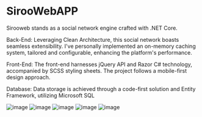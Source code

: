 # SirooWebAPP 
Sirooweb stands as a social network engine crafted with .NET Core.

Back-End:
Leveraging Clean Architecture, this social network boasts seamless extensibility. I've personally implemented an on-memory caching system, tailored and configurable, enhancing the platform's performance.

Front-End:
The front-end harnesses jQuery API and Razor C# technology, accompanied by SCSS styling sheets. The project follows a mobile-first design approach.

Database:
Data storage is achieved through a code-first solution and Entity Framework, utilizing Microsoft SQL

![image](https://github.com/user-attachments/assets/868fae39-60b7-46bf-8f83-d02462146a31)
![image](https://github.com/user-attachments/assets/49434eb1-c91d-4935-84f7-d5c911ebbe04)
![image](https://github.com/user-attachments/assets/f48dfbc6-8c97-4153-aed8-affcd90082ad)
![image](https://github.com/user-attachments/assets/29f727f8-9e04-464c-90b7-4aa38bbf6e3f)
![image](https://github.com/user-attachments/assets/ffa46858-e574-41a2-9888-4251d8a8b66c)



